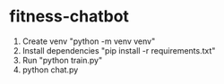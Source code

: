 # fitness-chatbot

1. Create venv "python -m venv venv"
2. Install dependencies "pip install -r requirements.txt"
3. Run "python train.py"
4. python chat.py